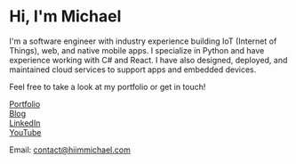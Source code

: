 # Hi, I'm Michael

I'm a software engineer with industry experience building IoT (Internet of Things), web, and native mobile apps. I specialize in Python and have experience working with C# and React. I have also designed, deployed, and maintained cloud services to support apps and embedded devices.

Feel free to take a look at my portfolio or get in touch!

[Portfolio](http://hiimmichael.com) <br /> 
[Blog](http://blog.hiimmichael.com) <br /> 
[LinkedIn](https://www.linkedin.com/in/hiimmichael/) <br />
[YouTube](https://www.youtube.com/channel/UCZwc7R-YvTEKMJgr2ftkSyg) <br />

Email: contact@hiimmichael.com
